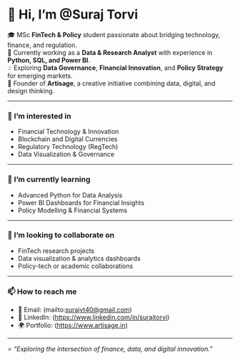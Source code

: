 # 👋 Hi, I’m @Suraj Torvi

🎓 MSc **FinTech & Policy** student passionate about bridging technology, finance, and regulation.  
💼 Currently working as a **Data & Research Analyst** with experience in **Python, SQL, and Power BI**.  
💡 Exploring **Data Governance**, **Financial Innovation**, and **Policy Strategy** for emerging markets.  
🚀 Founder of **Artisage**, a creative initiative combining data, digital, and design thinking.  

---

### 👀 I’m interested in
- Financial Technology & Innovation  
- Blockchain and Digital Currencies  
- Regulatory Technology (RegTech)  
- Data Visualization & Governance  

---

### 🌱 I’m currently learning
- Advanced Python for Data Analysis  
- Power BI Dashboards for Financial Insights  
- Policy Modelling & Financial Systems  

---

### 💞️ I’m looking to collaborate on
- FinTech research projects  
- Data visualization & analytics dashboards  
- Policy-tech or academic collaborations  

---

### 📫 How to reach me
- 📧 Email: (mailto:surajvt40@gmail.com)  
- 💼 LinkedIn: (https://www.linkedin.com/in/surajtorvi)  
- 🌍 Portfolio: (https://www.artisage.in)

---

⭐ *“Exploring the intersection of finance, data, and digital innovation.”*
